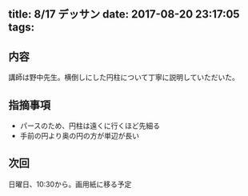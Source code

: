 title: 8/17 デッサン
date: 2017-08-20 23:17:05
tags:
---
## 内容
講師は野中先生。横倒しにした円柱について丁寧に説明していただいた。

## 指摘事項
* パースのため、円柱は遠くに行くほど先細る
* 手前の円より奥の円の方が単辺が長い

## 次回
日曜日、10:30から。画用紙に移る予定
